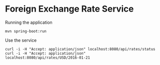 # Foreign Exchange Rate Service

Running the application

    mvn spring-boot:run
    
Use the service

    curl -i -H "Accept: application/json" localhost:8080/api/rates/status
    curl -i -H "Accept: application/json" localhost:8080/api/rates/USD/2016-01-21


